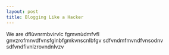 ```yaml
---
layout: post
title: Blogging Like a Hacker
---
```


We are dflùvnrmbvirvlc fgmvnùdmfvfl gnvzrofmnvdfvnsfglnbfgmkvnscnlbfgv
sdfvndmfmvndfvnsodnv
sdfvndfivnlzrovndnlvzv
